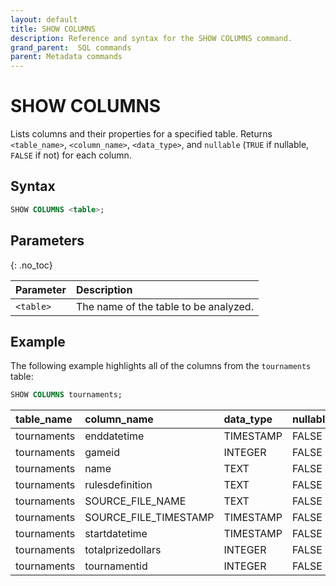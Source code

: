 ```yaml
---
layout: default
title: SHOW COLUMNS
description: Reference and syntax for the SHOW COLUMNS command.
grand_parent:  SQL commands
parent: Metadata commands
---
```


# SHOW COLUMNS

Lists columns and their properties for a specified table. Returns `<table_name>`, `<column_name>`, `<data_type>`, 
and `nullable` (`TRUE` if nullable, `FALSE` if not) for each column.

## Syntax

```sql
SHOW COLUMNS <table>;
```
## Parameters  
{: .no_toc} 

| Parameter      | Description                           |
| :-------------- | :------------------------------------- |
| `<table>` | The name of the table to be analyzed. |

## Example
The following example highlights all of the columns from the `tournaments` table: 

```sql
SHOW COLUMNS tournaments;
```

| table_name | 	column_name           | 	data_type	| nullable | 
|:-------|:-----------------------|:--------|:--------|
| tournaments | 	enddatetime           | TIMESTAMP | FALSE |
| tournaments | 	gameid                | INTEGER | FALSE |
| tournaments	| name	                  | TEXT	| FALSE |
| tournaments	| rulesdefinition	       | TEXT |	FALSE |
| tournaments	| SOURCE_FILE_NAME	      | TEXT	| FALSE |
| tournaments	| SOURCE_FILE_TIMESTAMP	 | TIMESTAMP	| FALSE |
| tournaments	| startdatetime	         | TIMESTAMP	| FALSE |
| tournaments | 	totalprizedollars     |	INTEGER	| FALSE |
| tournaments	| tournamentid           |	INTEGER	| FALSE |

